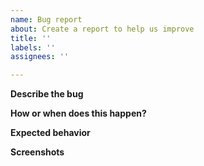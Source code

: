```yaml
---
name: Bug report
about: Create a report to help us improve
title: ''
labels: ''
assignees: ''

---
```


**Describe the bug**


**How or when does this happen?**


**Expected behavior**


**Screenshots**
<!-- Optional -->
